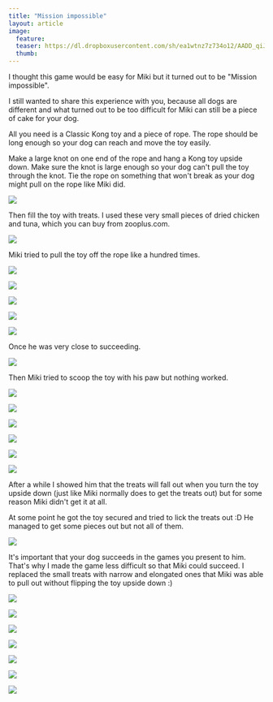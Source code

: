 ```yaml
---
title: "Mission impossible"
layout: article
image:
  feature:
  teaser: https://dl.dropboxusercontent.com/sh/ea1wtnz7z734o12/AADD_qiJDjHg3gos61bckecRa/aktivointi/mission-impossible/DS59672-245px.jpg
  thumb:
---
```


I thought this game would be easy for Miki but it turned out to be "Mission impossible".

I still wanted to share this experience with you, because all dogs are different and what turned out to be too difficult for Miki can still be a piece of cake for your dog.

All you need is a Classic Kong toy and a piece of rope. The rope should be long enough so your dog can reach and move the toy easily.

Make a large knot on one end of the rope and hang a Kong toy upside down. Make sure the knot is large enough so your dog can't pull the toy through the knot. Tie the rope on something that won't break as your dog might pull on the rope like Miki did.

[![](https://dl.dropboxusercontent.com/sh/ea1wtnz7z734o12/AADoCpkFznGLjM9ytubE-_9Pa/aktivointi/mission-impossible/DS59510-800px.jpg)](https://dl.dropboxusercontent.com/sh/ea1wtnz7z734o12/AAAxbN2SAzRQ423wykTlc_AIa/aktivointi/mission-impossible/DS59510.jpg)

Then fill the toy with treats. I used these very small pieces of dried chicken and tuna, which you can buy from zooplus.com.

[![](https://dl.dropboxusercontent.com/sh/ea1wtnz7z734o12/AAA5iwNX9HkrqoCC1MyxnmnEa/aktivointi/mission-impossible/DS59805-800px.jpg)](https://dl.dropboxusercontent.com/sh/ea1wtnz7z734o12/AAD-HMT8x8XNTbhGIBmdsBSBa/aktivointi/mission-impossible/DS59805.jpg)

Miki tried to pull the toy off the rope like a hundred times.

[![](https://dl.dropboxusercontent.com/sh/ea1wtnz7z734o12/AAB-DmMA5ke7kTzgG0OG0DhLa/aktivointi/mission-impossible/DS59568-800px.jpg)](https://dl.dropboxusercontent.com/sh/ea1wtnz7z734o12/AAD366BBW4Vt9vWCQb1KqCCca/aktivointi/mission-impossible/DS59568.jpg)

[![](https://dl.dropboxusercontent.com/sh/ea1wtnz7z734o12/AADOMgHYirttx-vxT2qhfv9Za/aktivointi/mission-impossible/DS59533-800px.jpg)](https://dl.dropboxusercontent.com/sh/ea1wtnz7z734o12/AAAXswWwSP88wTped92DIC1na/aktivointi/mission-impossible/DS59533.jpg)

[![](https://dl.dropboxusercontent.com/sh/ea1wtnz7z734o12/AADW34anQeIghhgs2TRCGGMra/aktivointi/mission-impossible/DS59597-800px.jpg)](https://dl.dropboxusercontent.com/sh/ea1wtnz7z734o12/AAC0h80sfot9TIUDq8vZQC_Sa/aktivointi/mission-impossible/DS59597.jpg)

[![](https://dl.dropboxusercontent.com/sh/ea1wtnz7z734o12/AAB0n8at0f7eUrk0sFRsUHwDa/aktivointi/mission-impossible/DS59627-800px.jpg)](https://dl.dropboxusercontent.com/sh/ea1wtnz7z734o12/AABzam7omVkAdk_-Wh2MhZb1a/aktivointi/mission-impossible/DS59627.jpg)

[![](https://dl.dropboxusercontent.com/sh/ea1wtnz7z734o12/AADF7xMeV1IejyxqBxbFYcOpa/aktivointi/mission-impossible/DS59697-800px.jpg)](https://dl.dropboxusercontent.com/sh/ea1wtnz7z734o12/AABVXNU0ANlQaF20pJ7WXP3Za/aktivointi/mission-impossible/DS59697.jpg)

Once he was very close to succeeding.

[![](https://dl.dropboxusercontent.com/sh/ea1wtnz7z734o12/AACBChFENZLYxdvRVJfZ1q3ga/aktivointi/mission-impossible/DS59604-800px.jpg)](https://dl.dropboxusercontent.com/sh/ea1wtnz7z734o12/AAC-ubZTstt8wTFUJ-0mn3TDa/aktivointi/mission-impossible/DS59604.jpg)

Then Miki tried to scoop the toy with his paw but nothing worked.

[![](https://dl.dropboxusercontent.com/sh/ea1wtnz7z734o12/AADn1UgY4Td13_hTuOomrtfva/aktivointi/mission-impossible/DS59672-800px.jpg)](https://dl.dropboxusercontent.com/sh/ea1wtnz7z734o12/AAARJ4VyQXHOQ5qBYQalDpIVa/aktivointi/mission-impossible/DS59672.jpg)

[![](https://dl.dropboxusercontent.com/sh/ea1wtnz7z734o12/AAAqOpRfDlD7QatFuv373IcUa/aktivointi/mission-impossible/DS59684-800px.jpg)](https://dl.dropboxusercontent.com/sh/ea1wtnz7z734o12/AAA7huavhX-PsXRS1ycuwz-xa/aktivointi/mission-impossible/DS59684.jpg)

[![](https://dl.dropboxusercontent.com/sh/ea1wtnz7z734o12/AADnthMMsLNptkL0x4_GOOrCa/aktivointi/mission-impossible/DS59685-800px.jpg)](https://dl.dropboxusercontent.com/sh/ea1wtnz7z734o12/AAA6b_tJI1CMDqtnwVfeW3uEa/aktivointi/mission-impossible/DS59685.jpg)

[![](https://dl.dropboxusercontent.com/sh/ea1wtnz7z734o12/AAAWP-zzpr5beKIz6Y9kmFWea/aktivointi/mission-impossible/DS59775-800px.jpg)](https://dl.dropboxusercontent.com/sh/ea1wtnz7z734o12/AAC35r6ogujpMU9sb_VGl8gxa/aktivointi/mission-impossible/DS59775.jpg)

[![](https://dl.dropboxusercontent.com/sh/ea1wtnz7z734o12/AADkhF-QCgDzH8Rvlw5DVrJKa/aktivointi/mission-impossible/DS59776-800px.jpg)](https://dl.dropboxusercontent.com/sh/ea1wtnz7z734o12/AAD-YwsO5O2_cKjTtIS0dgGta/aktivointi/mission-impossible/DS59776.jpg)

[![](https://dl.dropboxusercontent.com/sh/ea1wtnz7z734o12/AABkn9r0V6gpH6118M05lPJ4a/aktivointi/mission-impossible/DS59777-800px.jpg)](https://dl.dropboxusercontent.com/sh/ea1wtnz7z734o12/AAAPeP8ZH2C83HD5r8FLc317a/aktivointi/mission-impossible/DS59777.jpg)

After a while I showed him that the treats will fall out when you turn the toy upside down (just like Miki normally does to get the treats out) but for some reason Miki didn't get it at all.

At some point he got the toy secured and tried to lick the treats out :D He managed to get some pieces out but not all of them.

[![](https://dl.dropboxusercontent.com/sh/ea1wtnz7z734o12/AADSi1Td4xPaaDVH7cN21Q86a/aktivointi/mission-impossible/DS59762-800px.jpg)](https://dl.dropboxusercontent.com/sh/ea1wtnz7z734o12/AABIfrNcFd3Vll552z3mSMzja/aktivointi/mission-impossible/DS59762.jpg)

It's important that your dog succeeds in the games you present to him. That's why I made the game less difficult so that Miki could succeed. I replaced the small treats with narrow and elongated ones that Miki was able to pull out without flipping the toy upside down :)

[![](https://dl.dropboxusercontent.com/sh/ea1wtnz7z734o12/AADhCaQrimmOMCVYw2EiYe5Ra/aktivointi/mission-impossible/DS59817-800px.jpg)](https://dl.dropboxusercontent.com/sh/ea1wtnz7z734o12/AAAg8fh4IbQfcwNG6VT9TYmta/aktivointi/mission-impossible/DS59817.jpg)

[![](https://dl.dropboxusercontent.com/sh/ea1wtnz7z734o12/AAA5Uy-aTjnGvvXKQKgygVKPa/aktivointi/mission-impossible/DS59823-800px.jpg)](https://dl.dropboxusercontent.com/sh/ea1wtnz7z734o12/AADRgYpOE1UX4egcfGkdmnGRa/aktivointi/mission-impossible/DS59823.jpg)

[![](https://dl.dropboxusercontent.com/sh/ea1wtnz7z734o12/AACRxd8ZxyiTzK_gmVnXe3jIa/aktivointi/mission-impossible/DS59837-800px.jpg)](https://dl.dropboxusercontent.com/sh/ea1wtnz7z734o12/AABjKy9iO-b3EHiE7fVrjMY3a/aktivointi/mission-impossible/DS59837.jpg)

[![](https://dl.dropboxusercontent.com/sh/ea1wtnz7z734o12/AAAGEyFMZ7--Y4QwQms9aZ4ca/aktivointi/mission-impossible/DS59843-800px.jpg)](https://dl.dropboxusercontent.com/sh/ea1wtnz7z734o12/AADnkZ1FRYAR4JH24pXPWHTba/aktivointi/mission-impossible/DS59843.jpg)

[![](https://dl.dropboxusercontent.com/sh/ea1wtnz7z734o12/AAA7Z-PnH2tiTz6DAVRuOB7Za/aktivointi/mission-impossible/DS59879_-800px.jpg)](https://dl.dropboxusercontent.com/sh/ea1wtnz7z734o12/AADyO2WJ00FSmVE3fPb8Gr9ya/aktivointi/mission-impossible/DS59879.jpg)

[![](https://dl.dropboxusercontent.com/sh/ea1wtnz7z734o12/AACnNe5AZrZBD4sM3CXsUcdla/aktivointi/mission-impossible/DS59893-800px.jpg)](https://dl.dropboxusercontent.com/sh/ea1wtnz7z734o12/AAA4uOI997XuBZ2bcpwOCnfda/aktivointi/mission-impossible/DS59893.jpg)

[![](https://dl.dropboxusercontent.com/sh/ea1wtnz7z734o12/AAD220g2IMxWCthYJBrJPPUja/aktivointi/mission-impossible/DS59894-800px.jpg)](https://dl.dropboxusercontent.com/sh/ea1wtnz7z734o12/AAD2IxTKz5y-_TUX2E3dBp-za/aktivointi/mission-impossible/DS59894.jpg)